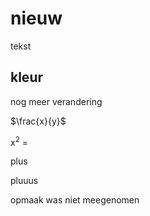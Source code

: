 # nieuw

tekst

## kleur


nog meer verandering


$\frac{x}{y}$ 


x<sup>2</sup> = 

plus

pluuus

opmaak was niet meegenomen